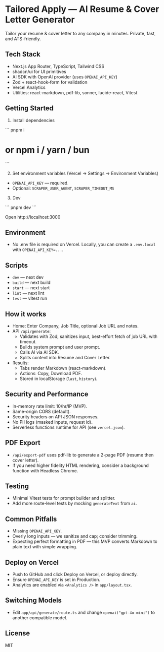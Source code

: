# Tailored Apply — AI Resume & Cover Letter Generator

Tailor your resume & cover letter to any company in minutes. Private, fast, and ATS-friendly.

## Tech Stack

- Next.js App Router, TypeScript, Tailwind CSS
- shadcn/ui for UI primitives
- AI SDK with OpenAI provider (uses `OPENAI_API_KEY`)
- Zod + react-hook-form for validation
- Vercel Analytics
- Utilities: react-markdown, pdf-lib, sonner, lucide-react, Vitest

## Getting Started

1. Install dependencies

\`\`\`
pnpm i
# or npm i / yarn / bun
\`\`\`

2. Set environment variables (Vercel → Settings → Environment Variables)

- `OPENAI_API_KEY` — required.
- Optional: `SCRAPER_USER_AGENT`, `SCRAPER_TIMEOUT_MS`

3. Dev

\`\`\`
pnpm dev
\`\`\`

Open http://localhost:3000

## Environment

- No .env file is required on Vercel. Locally, you can create a `.env.local` with `OPENAI_API_KEY=...`.

## Scripts

- `dev` — next dev
- `build` — next build
- `start` — next start
- `lint` — next lint
- `test` — vitest run

## How it works

- Home: Enter Company, Job Title, optional Job URL and notes.
- API `/api/generate`:
  - Validates with Zod, sanitizes input, best-effort fetch of job URL with timeout.
  - Builds system prompt and user prompt.
  - Calls AI via AI SDK.
  - Splits content into Resume and Cover Letter.
- Results:
  - Tabs render Markdown (react-markdown).
  - Actions: Copy, Download PDF.
  - Stored in localStorage (`last`, `history`).

## Security and Performance

- In-memory rate limit: 10/hr/IP (MVP).
- Same-origin CORS (default).
- Security headers on API JSON responses.
- No PII logs (masked inputs, request id).
- Serverless functions runtime for API (see `vercel.json`).

## PDF Export

- `/api/export-pdf` uses pdf-lib to generate a 2-page PDF (resume then cover letter).
- If you need higher fidelity HTML rendering, consider a background function with Headless Chrome.

## Testing

- Minimal Vitest tests for prompt builder and splitter.
- Add more route-level tests by mocking `generateText` from `ai`.

## Common Pitfalls

- Missing `OPENAI_API_KEY`.
- Overly long inputs — we sanitize and cap; consider trimming.
- Expecting perfect formatting in PDF — this MVP converts Markdown to plain text with simple wrapping.

## Deploy on Vercel

- Push to GitHub and click Deploy on Vercel, or deploy directly.
- Ensure `OPENAI_API_KEY` is set in Production.
- Analytics are enabled via `<Analytics />` in `app/layout.tsx`.

## Switching Models

- Edit `app/api/generate/route.ts` and change `openai("gpt-4o-mini")` to another compatible model.

## License

MIT
